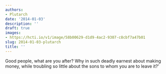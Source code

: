 ```yaml
---
authors:
- Plutarch
date: '2014-01-03'
description: ''
draft: true
images:
- https://hcti.io/v1/image/58b00629-d1d9-4ac2-9307-c8cbf7a47b01
slug: 2014-01-03-plutarch
title: ''
---
```


Good people, what are you after? Why in such deadly earnest about making money, while troubling so little about the sons to whom you are to leave it?’